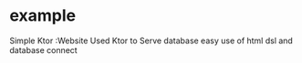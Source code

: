 # example
Simple Ktor :Website
Used Ktor to Serve database 
easy use of html dsl and database connect 
